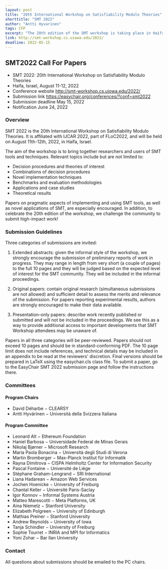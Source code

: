 ```yaml
---
layout: post
title: "20th International Workshop on Satisfiability Modulo Theories"
shorttitle: "SMT 2022"
author: "Antti Hyvarinen"
tags: CFP
excerpt: "The 20th edition of the SMT workshop is taking place in Haifa, and we're looking for contributions!"
link: http://smt-workshop.cs.uiowa.edu/2022/
deadline: 2022-05-15
---
```

## SMT2022 Call For Papers

 * SMT 2022: 20th International Workshop on Satisfiability Modulo Theories
 * Haifa, Israel, August 11-12, 2022
 * Conference website	http://smt-workshop.cs.uiowa.edu/2022/
 * Submission link	https://easychair.org/conferences/?conf=smt2022
 * Submission deadline	May 15, 2022
 * Notification	June 24, 2022

### Overview

SMT 2022 is the 20th International Workshop on Satisfiability Modulo
Theories. It is affiliated with IJCAR 2022, part of FLoC2022, and will
be held on August 11th-12th, 2022, in Haifa, Israel.

The aim of the workshop is to bring together researchers and users of
SMT tools and techniques. Relevant topics include but are not limited
to:

  * Decision procedures and theories of interest
  * Combinations of decision procedures
  * Novel implementation techniques
  * Benchmarks and evaluation methodologies
  * Applications and case studies
  * Theoretical results

Papers on pragmatic aspects of implementing and using SMT tools, as
well as novel applications of SMT, are especially encouraged. In
addition, to celebrate the 20th edition of the workshop, we challenge
the community to submit high-impact work!

### Submission Guidelines

Three categories of submissions are invited:

 1. Extended abstracts: given the informal style of the workshop, we
    strongly encourage the submission of preliminary reports of work
    in progress. They may range in length from very short (a couple of
    pages) to the full 10 pages and they will be judged based on the
    expected level of interest for the SMT community. They will be
    included in the informal proceedings.

 2. Original papers: contain original research (simultaneous
    submissions are not allowed) and sufficient detail to assess the
    merits and relevance of the submission. For papers reporting
    experimental results, authors are strongly encouraged to make
    their data available.

 3. Presentation-only papers: describe work recently published or
    submitted and will not be included in the proceedings. We see this
    as a way to provide additional access to important developments
    that SMT Workshop attendees may be unaware of.

Papers in all three categories will be peer-reviewed. Papers should
not exceed 10 pages and should be in standard-conforming PDF. The 10
page limit does not include references, and technical details may be
included in an appendix to be read at the reviewers' discretion. Final
versions should be prepared in LaTeX using the easychair.cls class
file. To submit a paper, go to the EasyChair SMT 2022 submission page
and follow the instructions there.

### Committees

#### Program Chairs

  * David Déharbe − CLEARSY
  * Antti Hyvärinen − Università della Svizzera Italiana

#### Program Committee

  * Leonard Alt − Ethereum Foundation
  * Haniel Barbosa − Universidade Federal de Minas Gerais
  * Nikolaj Bjørner − Microsoft Research
  * Maria Paola Bonacina − Università degli Studi di Verona
  * Martin Bromberger − Max-Planck Institut für Informatik
  * Rayna Dimitrova − CISPA Helmholtz Center for Information Security
  * Pascal Fontaine − Université de Liège
  * Stéphane Graham-Lengrand − SRI International
  * Liana Hadarean − Amazon Web Services
  * Jochen Hoenicke − University of Freiburg
  * Chantal Keller − Université Paris-Saclay
  * Igor Konnov − Informal Systems Austria
  * Matteo Marescotti − Meta Platforms, UK
  * Aina Niemetz − Stanford University
  * Elizabeth Polgreen − University of Edinburgh
  * Mathias Preiner − Stanford University
  * Andrew Reynolds − University of Iowa
  * Tanja Schindler − University of Freiburg
  * Sophie Tourret − INRIA and MPI for Informatics
  * Yoni Zohar − Bar Ilan University

### Contact

All questions about submissions should be emailed to the PC chairs.

